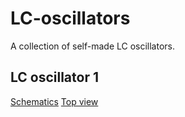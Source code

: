 # LC-oscillators
A collection of self-made LC oscillators.

## LC oscillator 1
[Schematics](oscillators-1/schematics.jpg)
[Top view](oscillators-1/top.jpg)
